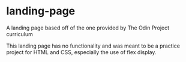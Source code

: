 # landing-page
A landing page based off of the one provided by The Odin Project curriculum

This landing page has no functionality and was meant to be a practice project for HTML and CSS, especially the use of flex display.